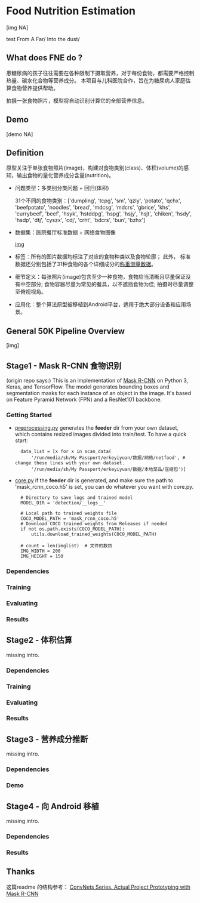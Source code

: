 # Food Nutrition Estimation
[img NA]


test From A Far/
Into the dust/

## What does FNE do ? 
患糖尿病的孩子往往需要在各种限制下摄取营养，对于每份食物，都需要严格控制热量、碳水化合物等营养成分。
本项目与儿科医院合作，旨在为糖尿病人家庭估算食物营养提供帮助。

拍摄一张食物照片，模型将自动识别计算它的全部营养信息。



## Demo
[demo NA]



## Definition

原型关注于单张食物照片(image)，构建对食物类别(class)、体积(volume)的感知，输出食物的量化营养成分含量(nutrition)。

* 问题类型：多类别分类问题 + 回归(体积)
  
    31个不同的食物类别：['dumpling', 'tcpg', 'sm', 'qzly', 'potato', 'qchx', 'beefpotato', 'noodles', 'bread', 'mdcsg', 'mdcrs', 'gbrice', 'khs', 'currybeef', 'beef', 'hsyk', 'hstddpg', 'hspg', 'hsjy', 'hsjt', 'chiken', 'hsdy', 'hsdp', 'dtj', 'cyszx', 'cdj', 'crht', 'bdcrs', 'bun', 'bzhx']

* 数据集：医院餐厅标准数据 + 网络食物图像

    [img](NA)

* 标签：所有的图片数据均标注了对应的食物种类以及食物轮廓； 此外， 标准数据还分别包括了31种食物的各个详细成分的[称重测量数据](NA)。

* 细节定义：每张照片(image)包含至少一种食物，食物应当清晰且尽量保证没有中空部分; 食物容器尽量为常见的餐具，以不遮挡食物为佳; 拍摄时尽量调整至俯视视角。

* 应用化：整个算法原型被移植到Android平台，适用于绝大部分设备和应用场景。

    

## General 50K Pipeline Overview
[img]



## Stage1 - Mask R-CNN 食物识别

(origin repo says:)
This is an implementation of [Mask R-CNN](https://arxiv.org/abs/1703.06870) on Python 3, Keras, and TensorFlow. The model generates bounding boxes and segmentation masks for each instance of an object in the image. It's based on Feature Pyramid Network (FPN) and a ResNet101 backbone.

### Getting Started
* [preprocessing.py](research/detection/preprocessing.py) generates the __feeder__ dir from your own dataset, which contains resized images divided into train/test. To have a quick start:
  
        data_list = [x for x in scan_data(
            '/run/media/sh/My Passport/erkeyiyuan/数据/网络/netfood', # change these lines with your own dataset.
            '/run/media/sh/My Passport/erkeyiyuan/数据/本地菜品/压缩包')]

* [core.py](core.py) if the __feeder__ dir is generated, and make sure the path to 'mask_rcnn_coco.h5' is set, you can do whatever you want with core.py.
  
        # Directory to save logs and trained model
        MODEL_DIR = 'detection/__logs__'
    
        # Local path to trained weights file
        COCO_MODEL_PATH = 'mask_rcnn_coco.h5'
        # Download COCO trained weights from Releases if needed
        if not os.path.exists(COCO_MODEL_PATH):
            utils.download_trained_weights(COCO_MODEL_PATH)
    
        # count = len(imglist)  # 文件的数目
        IMG_WIDTH = 200
        IMG_HEIGHT = 150

### Dependencies
### Training
### Evaluating
### Results

## Stage2 - 体积估算
missing intro.
### Dependencies
### Training
### Evaluating
### Results

## Stage3 - 营养成分推断
missing intro.
### Dependencies
### Demo

## Stage4 - 向 Android 移植 
missing intro.
### Dependencies
### Results



## Thanks

这篇readme 的结构参考：
[ConvNets Series. Actual Project Prototyping with Mask R-CNN](https://www.aiuai.cn/aifarm268.html#3.%E9%80%9A%E7%94%A850K%E7%AE%A1%E9%81%93General50KPipelineOverview)